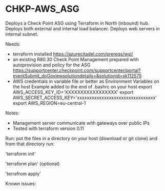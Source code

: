 # CHKP-AWS_ASG
Deploys a Check Point ASG using Terraform in North (inbound) hub.
Deploys both external and internal load balancer.
Deploys web servers in internal subnet.

Needs:
- terraform installed
    https://azurecitadel.com/prereqs/wsl/
- an existing R80.30 Check Point Management prepared with autoprovision and policy for the ASG
    https://supportcenter.checkpoint.com/supportcenter/portal?eventSubmit_doGoviewsolutiondetails=&solutionid=sk112575
- AWS credentials in variable file or better as Environment Variables on the host
    Example added to the end of .bashrc on your host
        export AWS_ACCESS_KEY_ID='XXXXXXXXXXXXXXXXX'
        export AWS_SECRET_ACCESS_KEY='xxxxxxxxxxxxxxxxxxxxxxxxxxxxxxxx'
        export AWS_REGION=eu-central-1

Notes:
- Management server communicate with gateways over public IPs
- Tested with terraform version 0.11

Run:
put the files in a directory on your host (download or git clone) and from that directory run:

'terraform init'

'terraform plan' (optional)

'terrafrom apply'

Known issues:
